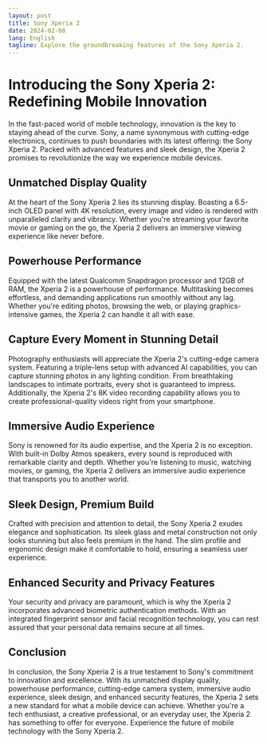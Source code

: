 ```yaml
---
layout: post
title: Sony Xperia 2
date: 2024-02-08
lang: English
tagline: Explore the groundbreaking features of the Sony Xperia 2.
---
```


# Introducing the Sony Xperia 2: Redefining Mobile Innovation

In the fast-paced world of mobile technology, innovation is the key to staying ahead of the curve. Sony, a name synonymous with cutting-edge electronics, continues to push boundaries with its latest offering: the Sony Xperia 2. Packed with advanced features and sleek design, the Xperia 2 promises to revolutionize the way we experience mobile devices.

## Unmatched Display Quality

At the heart of the Sony Xperia 2 lies its stunning display. Boasting a 6.5-inch OLED panel with 4K resolution, every image and video is rendered with unparalleled clarity and vibrancy. Whether you're streaming your favorite movie or gaming on the go, the Xperia 2 delivers an immersive viewing experience like never before.

## Powerhouse Performance

Equipped with the latest Qualcomm Snapdragon processor and 12GB of RAM, the Xperia 2 is a powerhouse of performance. Multitasking becomes effortless, and demanding applications run smoothly without any lag. Whether you're editing photos, browsing the web, or playing graphics-intensive games, the Xperia 2 can handle it all with ease.

## Capture Every Moment in Stunning Detail

Photography enthusiasts will appreciate the Xperia 2's cutting-edge camera system. Featuring a triple-lens setup with advanced AI capabilities, you can capture stunning photos in any lighting condition. From breathtaking landscapes to intimate portraits, every shot is guaranteed to impress. Additionally, the Xperia 2's 8K video recording capability allows you to create professional-quality videos right from your smartphone.

## Immersive Audio Experience

Sony is renowned for its audio expertise, and the Xperia 2 is no exception. With built-in Dolby Atmos speakers, every sound is reproduced with remarkable clarity and depth. Whether you're listening to music, watching movies, or gaming, the Xperia 2 delivers an immersive audio experience that transports you to another world.

## Sleek Design, Premium Build

Crafted with precision and attention to detail, the Sony Xperia 2 exudes elegance and sophistication. Its sleek glass and metal construction not only looks stunning but also feels premium in the hand. The slim profile and ergonomic design make it comfortable to hold, ensuring a seamless user experience.

## Enhanced Security and Privacy Features

Your security and privacy are paramount, which is why the Xperia 2 incorporates advanced biometric authentication methods. With an integrated fingerprint sensor and facial recognition technology, you can rest assured that your personal data remains secure at all times.

## Conclusion

In conclusion, the Sony Xperia 2 is a true testament to Sony's commitment to innovation and excellence. With its unmatched display quality, powerhouse performance, cutting-edge camera system, immersive audio experience, sleek design, and enhanced security features, the Xperia 2 sets a new standard for what a mobile device can achieve. Whether you're a tech enthusiast, a creative professional, or an everyday user, the Xperia 2 has something to offer for everyone. Experience the future of mobile technology with the Sony Xperia 2.
